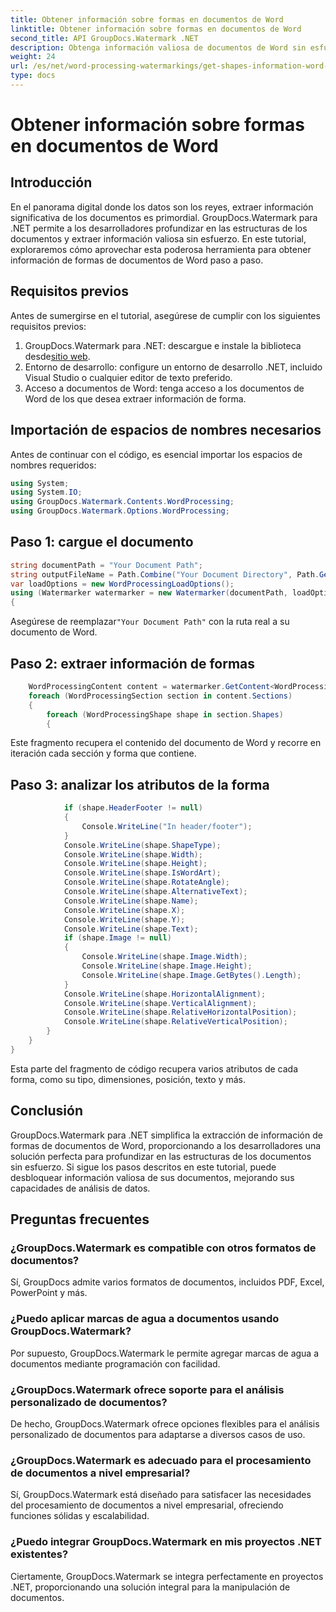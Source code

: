 ```yaml
---
title: Obtener información sobre formas en documentos de Word
linktitle: Obtener información sobre formas en documentos de Word
second_title: API GroupDocs.Watermark .NET
description: Obtenga información valiosa de documentos de Word sin esfuerzo con GroupDocs para .NET. Extraiga información de formas sin problemas para mejorar el análisis de datos.
weight: 24
url: /es/net/word-processing-watermarkings/get-shapes-information-word-docs/
type: docs
---
```

# Obtener información sobre formas en documentos de Word

## Introducción
En el panorama digital donde los datos son los reyes, extraer información significativa de los documentos es primordial. GroupDocs.Watermark para .NET permite a los desarrolladores profundizar en las estructuras de los documentos y extraer información valiosa sin esfuerzo. En este tutorial, exploraremos cómo aprovechar esta poderosa herramienta para obtener información de formas de documentos de Word paso a paso.
## Requisitos previos
Antes de sumergirse en el tutorial, asegúrese de cumplir con los siguientes requisitos previos:
1.  GroupDocs.Watermark para .NET: descargue e instale la biblioteca desde[sitio web](https://releases.groupdocs.com/Watermark/net/).
2. Entorno de desarrollo: configure un entorno de desarrollo .NET, incluido Visual Studio o cualquier editor de texto preferido.
3. Acceso a documentos de Word: tenga acceso a los documentos de Word de los que desea extraer información de forma.

## Importación de espacios de nombres necesarios
Antes de continuar con el código, es esencial importar los espacios de nombres requeridos:
```csharp
using System;
using System.IO;
using GroupDocs.Watermark.Contents.WordProcessing;
using GroupDocs.Watermark.Options.WordProcessing;
```
## Paso 1: cargue el documento
```csharp
string documentPath = "Your Document Path";
string outputFileName = Path.Combine("Your Document Directory", Path.GetFileName(documentPath));
var loadOptions = new WordProcessingLoadOptions();
using (Watermarker watermarker = new Watermarker(documentPath, loadOptions))
{
```
 Asegúrese de reemplazar`"Your Document Path"` con la ruta real a su documento de Word.
## Paso 2: extraer información de formas
```csharp
	WordProcessingContent content = watermarker.GetContent<WordProcessingContent>();
	foreach (WordProcessingSection section in content.Sections)
	{
		foreach (WordProcessingShape shape in section.Shapes)
		{
```
Este fragmento recupera el contenido del documento de Word y recorre en iteración cada sección y forma que contiene.
## Paso 3: analizar los atributos de la forma
```csharp
			if (shape.HeaderFooter != null)
			{
				Console.WriteLine("In header/footer");
			}
			Console.WriteLine(shape.ShapeType);
			Console.WriteLine(shape.Width);
			Console.WriteLine(shape.Height);
			Console.WriteLine(shape.IsWordArt);
			Console.WriteLine(shape.RotateAngle);
			Console.WriteLine(shape.AlternativeText);
			Console.WriteLine(shape.Name);
			Console.WriteLine(shape.X);
			Console.WriteLine(shape.Y);
			Console.WriteLine(shape.Text);
			if (shape.Image != null)
			{
				Console.WriteLine(shape.Image.Width);
				Console.WriteLine(shape.Image.Height);
				Console.WriteLine(shape.Image.GetBytes().Length);
			}
			Console.WriteLine(shape.HorizontalAlignment);
			Console.WriteLine(shape.VerticalAlignment);
			Console.WriteLine(shape.RelativeHorizontalPosition);
			Console.WriteLine(shape.RelativeVerticalPosition);
		}
	}
}
```
Esta parte del fragmento de código recupera varios atributos de cada forma, como su tipo, dimensiones, posición, texto y más.

## Conclusión
GroupDocs.Watermark para .NET simplifica la extracción de información de formas de documentos de Word, proporcionando a los desarrolladores una solución perfecta para profundizar en las estructuras de los documentos sin esfuerzo. Si sigue los pasos descritos en este tutorial, puede desbloquear información valiosa de sus documentos, mejorando sus capacidades de análisis de datos.
## Preguntas frecuentes
### ¿GroupDocs.Watermark es compatible con otros formatos de documentos?
Sí, GroupDocs admite varios formatos de documentos, incluidos PDF, Excel, PowerPoint y más.
### ¿Puedo aplicar marcas de agua a documentos usando GroupDocs.Watermark?
Por supuesto, GroupDocs.Watermark le permite agregar marcas de agua a documentos mediante programación con facilidad.
### ¿GroupDocs.Watermark ofrece soporte para el análisis personalizado de documentos?
De hecho, GroupDocs.Watermark ofrece opciones flexibles para el análisis personalizado de documentos para adaptarse a diversos casos de uso.
### ¿GroupDocs.Watermark es adecuado para el procesamiento de documentos a nivel empresarial?
Sí, GroupDocs.Watermark está diseñado para satisfacer las necesidades del procesamiento de documentos a nivel empresarial, ofreciendo funciones sólidas y escalabilidad.
### ¿Puedo integrar GroupDocs.Watermark en mis proyectos .NET existentes?
Ciertamente, GroupDocs.Watermark se integra perfectamente en proyectos .NET, proporcionando una solución integral para la manipulación de documentos.